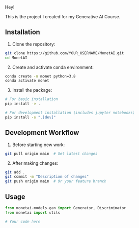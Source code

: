 Hey!

This is the project I created for my Generative AI Course.

## Installation

1. Clone the repository:
```bash
git clone https://github.com/YOUR_USERNAME/MonetAI.git
cd MonetAI
```

2. Create and activate conda environment:
```bash
conda create -n monet python=3.8
conda activate monet
```

3. Install the package:
```bash
# For basic installation
pip install -e .

# For development installation (includes jupyter notebooks)
pip install -e ".[dev]"
```

## Development Workflow

1. Before starting new work:
```bash
git pull origin main  # Get latest changes
```

2. After making changes:
```bash
git add .
git commit -m "Description of changes"
git push origin main  # Or your feature branch
```

## Usage

```python
from monetai.models.gan import Generator, Discriminator
from monetai import utils

# Your code here
```